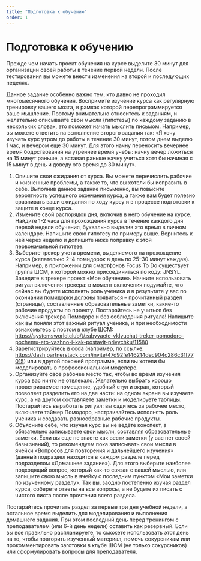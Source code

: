 ```yaml
---
title: "Подготовка к обучению"
order: 1
---
```


# Подготовка к обучению

Прежде чем начать проект обучения на курсе выделите 30 минут для организации своей работы в течение первой недели. После тестирования вы можете внести изменения на второй и последующих неделях.

Данное задание особенно важно тем, кто давно не проходил многомесячного обучения. Воспримите изучение курса как регулярную тренировку вашего мозга, в рамках которой перепрограммируется ваше мышление. Поэтому внимательно относитесь к заданиям, и желательно описывайте свои мысли (гипотезы) по каждому заданию в нескольких словах, это поможет начать мыслить письмом. Например, вы можете ответить на выполнение второго задания так: «Я хочу изучать курс утром до работы в течение 30 минут, потом днем выделю 1 час, и вечером еще 30 минут. Для этого начну переносить вечернее время бодрствования на утреннее время учебы: начну вечер ложиться на 15 минут раньше, а вставая раньше начну учиться хотя бы начиная с 15 минут в день и доведу это время до 30 минут».

1. Опишите свои ожидания от курса. Вы можете перечислить рабочие и жизненные проблемы, а также то, что вы хотели бы исправить в себе. Выполнив данное задание письменно, вы повысите вероятность успешного окончания курса, а также вам будет полезно сравнивать ваши ожидания по ходу курсу и в процессе подготовки к защите в конце курса.
2. Измените свой распорядок дня, включив в него обучение на курсе. Найдите 1-2 часа для прохождения курса в течение каждого дня первой недели обучения, буквально выделив это время в личном календаре. Напишите свою гипотезу по примеру выше. Вернитесь к ней через неделю и допишите ниже поправку к этой первоначальной гипотезе.
3. Выберите трекер учета времени, выделяемого на прохождение курса (желательно 2–4 помидорок в день по 25–30 минут каждая). Например, в приложении для смартфонов Focus To Do существует группа ШСМ, к которой можно присоединиться по коду: JNSYL. Заведите в трекере проект «Мое обучение». Начните использовать ритуал включения трекера: в момент включения подумайте, что сейчас вы будете исполнять роль ученика и в результате у вас по окончании помидорки должны появиться – прочитанный раздел (страницы), составленные образовательные заметки, какие-то рабочие продукты по проекту. Постарайтесь не учиться без включения трекера Помодоро и без соблюдения ритуала! Напишите как вы поняли этот важный ритуал ученика, и при необходимости ознакомьтесь с постом в клубе ШСМ: https://systemsworld.club/t/zabyvaete-vklyuchat-treker-pomodoro-pochemu-eto-vazhno-i-kak-postavit-privychku/11580
4. Зарегистрируйтесь в coda (например, по ссылке: <https://dash.partnerstack.com/invite/47d92fe146214dec904c286c31f77015>) или в другой похожей программе, если вы хотели бы моделировать в профессиональном моделере.
5. Организуйте свое рабочее место так, чтобы во время изучения курса вас ничто не отвлекало. Желательно выбрать хорошо проветриваемое помещение, удобный стул и экран, который позволяет разделить его на две части: на одном экране вы изучаете курс, а на другом составляете заметки и моделируете таблицы. Постарайтесь выработать ритуал: вы садитесь за рабочее место, включаете таймер Помодоро, настраивайтесь исполнять роль ученика и создавать разнообразные рабочие продукты.
6. Объясните себе, что изучая курс вы не ведёте конспект, а обязательно записываете свои мысли, составляя образовательные заметки. Если вы еще не знаете как вести заметки (у вас нет своей базы знаний), то рекомендуем пока записывать свои мысли в ячейки «Вопросов для повторения и дальнейшего изучения» (данный подраздел находится в каждом разделе перед подразделом «Домашнее задание»). Для этого выберите наиболее подходящий вопрос, который как-то связан с вашей мыслью, или запишите свою мысль в ячейку с последним пунктом «Мои заметки по изученному разделу». Так вы, заодно постепенно изучая раздел курса, соберете ответы на все вопросы, а не будете их писать с чистого листа после прочтения всего раздела.

Постарайтесь прочитать раздел за первые три дня учебной недели, а остальное время выделить для моделирования и выполнения домашнего задания. При этом последний день перед тренингом с преподавателем (или 6-й день недели) оставить как резервный. Если вы все правильно распланируете, то сможете использовать этот день на то, чтобы повторить изученный материал, помочь сокурсникам или прокомментировать заготовки в клубе ШСМ (не только сокурсников) или сформулировать вопросы для преподавателя.

